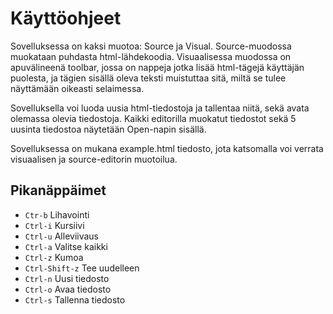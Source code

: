 # Käyttöohjeet

Sovelluksessa on kaksi muotoa: Source ja Visual. Source-muodossa muokataan puhdasta html-lähdekoodia. Visuaalisessa muodossa on apuvälineenä toolbar, jossa on nappeja jotka lisää html-tägejä käyttäjän puolesta, ja tägien sisällä oleva teksti muistuttaa sitä, miltä se tulee näyttämään oikeasti selaimessa.

Sovelluksella voi luoda uusia html-tiedostoja ja tallentaa niitä, sekä avata olemassa olevia tiedostoja. Kaikki editorilla muokatut tiedostot sekä 5 uusinta tiedostoa näytetään Open-napin sisällä.

Sovelluksessa on mukana example.html tiedosto, jota katsomalla voi verrata visuaalisen ja source-editorin muotoilua.

## Pikanäppäimet

- `Ctr-b` Lihavointi
- `Ctrl-i` Kursiivi
- `Ctrl-u` Alleviivaus
- `Ctrl-a` Valitse kaikki
- `Ctrl-z` Kumoa
- `Ctrl-Shift-z` Tee uudelleen
- `Ctrl-n` Uusi tiedosto
- `Ctrl-o` Avaa tiedosto
- `Ctrl-s` Tallenna tiedosto